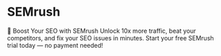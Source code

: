 # SEMrush
🚀 Boost Your SEO with SEMrush Unlock 10x more traffic, beat your competitors, and fix your SEO issues in minutes. Start your free SEMrush trial today — no payment needed!
